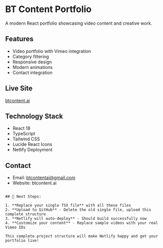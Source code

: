 # BT Content Portfolio

A modern React portfolio showcasing video content and creative work.

## Features
- Video portfolio with Vimeo integration
- Category filtering
- Responsive design
- Modern animations
- Contact integration

## Live Site
[btcontent.ai](https://btcontent.ai)

## Technology Stack
- React 18
- TypeScript
- Tailwind CSS
- Lucide React Icons
- Netlify Deployment

## Contact
- Email: btcontentai@gmail.com
- Website: btcontent.ai
```

## 🚀 Next Steps:

1. **Replace your single TSX file** with all these files
2. **Upload to GitHub** - Delete the old single file, upload this complete structure
3. **Netlify will auto-deploy** - Should build successfully now
4. **Customize your content** - Replace sample videos with your real Vimeo IDs

This complete project structure will make Netlify happy and get your portfolio live!